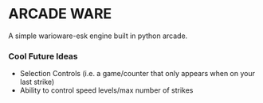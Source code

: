 # ARCADE WARE
A simple warioware-esk engine built in python arcade.


### Cool Future Ideas
- Selection Controls (i.e. a game/counter that only appears when on your last strike)
- Ability to control speed levels/max number of strikes
